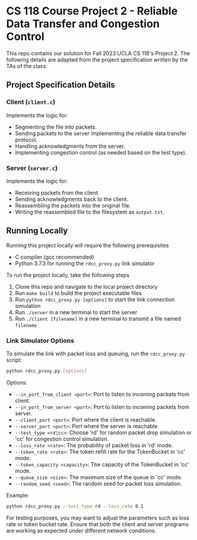# CS 118 Course Project 2 - Reliable Data Transfer and Congestion Control

This repo contains our solution for Fall 2023 UCLA CS 118's Project 2. The following details are adapted from the project specification written by the TAs of the class.

## Project Specification Details

### Client (`client.c`)

Implements the logic for:

- Segmenting the file into packets.
- Sending packets to the server implementing the reliable data transfer protocol.
- Handling acknowledgments from the server.
- Implementing congestion control (as needed based on the test type).

### Server (`server.c`)

Implements the logic for:

- Receiving packets from the client.
- Sending acknowledgments back to the client.
- Reassembling the packets into the original file.
- Writing the reassembled file to the filesystem as `output.txt`.

## Running Locally
Running this project locally will require the following prerequisites

- C compiler (gcc recommended)
- Python 3.7.3 for running the `rdcc_proxy.py` link simulator

To run the project locally, take the following steps
1. Clone this repo and navigate to the local project directory
2. Run `make build` to build the project executable files
3. Run `python rdcc_proxy.py [options]` to start the link connection simulation
4. Run `./server` in a new terminal to start the server
5. Run `./client [filename]` in a new terminal to transmit a file named `filename`

### Link Simulator Options

To simulate the link with packet loss and queuing, run the `rdcc_proxy.py` script:

```sh
python rdcc_proxy.py [options]
```

Options:

- `--in_port_from_client <port>`: Port to listen to incoming packets from client.
- `--in_port_from_server <port>`: Port to listen to incoming packets from server.
- `--client_port <port>`: Port where the client is reachable.
- `--server_port <port>`: Port where the server is reachable.
- `--test_type <rd|cc>`: Choose 'rd' for random packet drop simulation or 'cc' for congestion control simulation.
- `--loss_rate <rate>`: The probability of packet loss in 'rd' mode.
- `--token_rate <rate>`: The token refill rate for the TokenBucket in 'cc' mode.
- `--token_capacity <capacity>`: The capacity of the TokenBucket in 'cc' mode.
- `--queue_size <size>`: The maximum size of the queue in 'cc' mode.
- `--random_seed <seed>`: The random seed for packet loss simulation.

Example:

```sh
python rdcc_proxy.py --test_type rd --loss_rate 0.1
```

For testing purposes, you may want to adjust the parameters such as loss rate or token bucket rate. Ensure that both the client and server programs are working as expected under different network conditions.